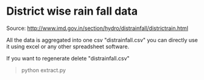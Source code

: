 District wise rain fall data
============================

Source: http://www.imd.gov.in/section/hydro/distrainfall/districtrain.html

All the data is aggregated into one csv "distrainfall.csv"  you can directly use it using excel or any other spreadsheet software.

If you want to regenerate 
delete "distrainfall.csv"

> python extract.py

